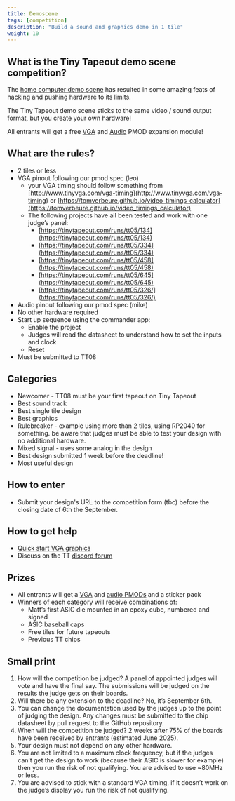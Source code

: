 ```yaml
---
title: Demoscene
tags: [competition]
description: "Build a sound and graphics demo in 1 tile"
weight: 10
---
```


## What is the Tiny Tapeout demo scene competition?

The [home computer demo scene](https://en.wikipedia.org/wiki/Demoscene) has resulted in some amazing feats of hacking and pushing hardware to its limits.

The Tiny Tapeout demo scene sticks to the same video / sound output format, but you create your own hardware!

All entrants will get a free [VGA](https://github.com/mole99/tiny-vga) and [Audio](https://github.com/MichaelBell/tt-audio-pmod) PMOD expansion module!

## What are the rules?

* 2 tiles or less
* VGA pinout following our pmod spec (leo)
    * your VGA timing should follow something from [http://www.tinyvga.com/vga-timing](http://www.tinyvga.com/vga-timing) or [https://tomverbeure.github.io/video_timings_calculator](https://tomverbeure.github.io/video_timings_calculator) 
    * The following projects have all been tested and work with one judge’s panel:
        * [https://tinytapeout.com/runs/tt05/134](https://tinytapeout.com/runs/tt05/134)
        * [https://tinytapeout.com/runs/tt05/334](https://tinytapeout.com/runs/tt05/334)
        * [https://tinytapeout.com/runs/tt05/458](https://tinytapeout.com/runs/tt05/458)
        * [https://tinytapeout.com/runs/tt05/645](https://tinytapeout.com/runs/tt05/645)
        * [https://tinytapeout.com/runs/tt05/326/](https://tinytapeout.com/runs/tt05/326/)
* Audio pinout following our pmod spec (mike)
* No other hardware required
* Start up sequence using the commander app:
    * Enable the project
    * Judges will read the datasheet to understand how to set the inputs and clock
    * Reset
* Must be submitted to TT08

## Categories

* Newcomer - TT08 must be your first tapeout on Tiny Tapeout
* Best sound track
* Best single tile design
* Best graphics
* Rulebreaker - example using more than 2 tiles, using RP2040 for something. be aware that judges must be able to test your design with no additional hardware.
* Mixed signal - uses some analog in the design
* Best design submitted 1 week before the deadline!
* Most useful design

## How to enter

* Submit your design's URL to the competition form (tbc) before the closing date of 6th the September.

## How to get help

* [Quick start VGA graphics](https://tinytapeout.github.io/vga-playground/)
* Discuss on the TT [discord forum](/discord)

## Prizes

* All entrants will get a [VGA](https://github.com/mole99/tiny-vga) and [audio PMODs](https://github.com/MichaelBell/tt-audio-pmod) and a sticker pack
* Winners of each category will receive combinations of:
    * Matt’s first ASIC die mounted in an epoxy cube, numbered and signed
    * ASIC baseball caps
    * Free tiles for future tapeouts
    * Previous TT chips

## Small print

1. How will the competition be judged? A panel of appointed judges will vote and have the final say. The submissions will be judged on the results the judge gets on their boards.
2. Will there be any extension to the deadline? No, it’s September 6th.
3. You can change the documentation used by the judges up to the point of judging the design. Any changes must be submitted to the chip datasheet by pull request to the GitHub repository.
4. When will the competition be judged? 2 weeks after 75% of the boards have been received by entrants (estimated June 2025).
5. Your design must not depend on any other hardware.
6. You are not limited to a maximum clock frequency, but if the judges can’t get the design to work (because their ASIC is slower for example) then you run the risk of not qualifying. You are advised to use ~80MHz or less.
7. You are advised to stick with a standard VGA timing, if it doesn’t work on the judge’s display you run the risk of not qualifying.
